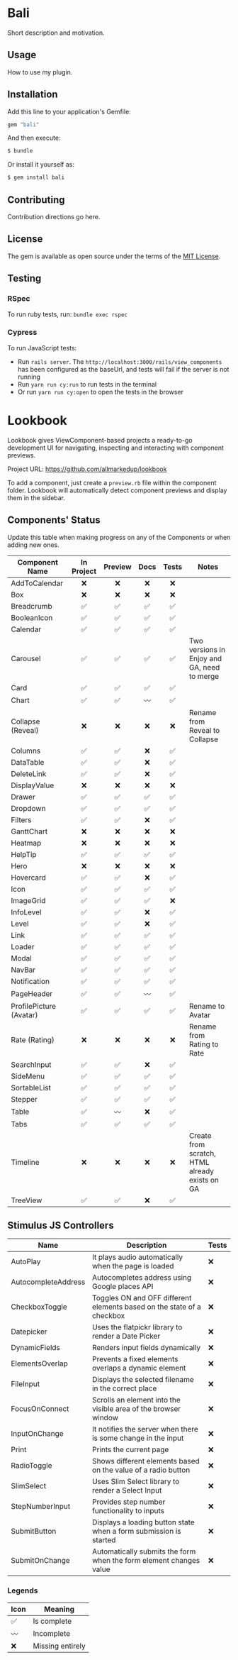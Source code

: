 # Bali

Short description and motivation.

## Usage

How to use my plugin.

## Installation

Add this line to your application's Gemfile:

```ruby
gem "bali"
```

And then execute:

```bash
$ bundle
```

Or install it yourself as:

```bash
$ gem install bali
```

## Contributing

Contribution directions go here.

## License

The gem is available as open source under the terms of the [MIT License](https://opensource.org/licenses/MIT).

## Testing

### RSpec

To run ruby tests, run: `bundle exec rspec`

### Cypress

To run JavaScript tests:

- Run `rails server`. The `http://localhost:3000/rails/view_components` has been configured as the baseUrl, and tests will fail if the server is not running
- Run `yarn run cy:run` to run tests in the terminal
- Or run `yarn run cy:open` to open the tests in the browser

# Lookbook

Lookbook gives ViewComponent-based projects a ready-to-go development UI for navigating, inspecting and interacting with component previews.

Project URL: https://github.com/allmarkedup/lookbook

To add a component, just create a `preview.rb` file within the component folder. Lookbook will automatically detect component previews and display them in the sidebar.

## Components' Status

Update this table when making progress on any of the Components or when adding new ones.

| Component Name          |     In Project     |      Preview       |        Docs        |       Tests        | Notes                                          |
| ----------------------- | :----------------: | :----------------: | :----------------: | :----------------: | ---------------------------------------------- |
| AddToCalendar           |        :x:         |        :x:         |        :x:         |        :x:         |                                                |
| Box                     |        :x:         |        :x:         |        :x:         |        :x:         |                                                |
| Breadcrumb              | :white_check_mark: | :white_check_mark: | :white_check_mark: | :white_check_mark: |                                                |
| BooleanIcon             | :white_check_mark: | :white_check_mark: | :white_check_mark: | :white_check_mark: |                                                |
| Calendar                | :white_check_mark: | :white_check_mark: | :white_check_mark: | :white_check_mark: |                                                |
| Carousel                | :white_check_mark: | :white_check_mark: | :white_check_mark: | :white_check_mark: | Two versions in Enjoy and GA, need to merge    |
| Card                    | :white_check_mark: | :white_check_mark: | :white_check_mark: | :white_check_mark: |                                                |
| Chart                   | :white_check_mark: | :white_check_mark: |    :wavy_dash:     | :white_check_mark: |                                                |
| Collapse (Reveal)       |        :x:         |        :x:         |        :x:         |        :x:         | Rename from Reveal to Collapse                 |
| Columns                 | :white_check_mark: | :white_check_mark: |        :x:         | :white_check_mark: |                                                |
| DataTable               | :white_check_mark: | :white_check_mark: |        :x:         | :white_check_mark: |                                                |
| DeleteLink              | :white_check_mark: | :white_check_mark: |        :x:         | :white_check_mark: |                                                |
| DisplayValue            |        :x:         |        :x:         |        :x:         |        :x:         |                                                |
| Drawer                  | :white_check_mark: | :white_check_mark: | :white_check_mark: | :white_check_mark: |                                                |
| Dropdown                | :white_check_mark: | :white_check_mark: | :white_check_mark: | :white_check_mark: |                                                |
| Filters                 | :white_check_mark: | :white_check_mark: |        :x:         | :white_check_mark: |                                                |
| GanttChart              |        :x:         |        :x:         |        :x:         |        :x:         |                                                |
| Heatmap                 |        :x:         |        :x:         |        :x:         |        :x:         |                                                |
| HelpTip                 | :white_check_mark: | :white_check_mark: | :white_check_mark: | :white_check_mark: |                                                |
| Hero                    |        :x:         |        :x:         |        :x:         |        :x:         |                                                |
| Hovercard               | :white_check_mark: | :white_check_mark: |        :x:         | :white_check_mark: |                                                |
| Icon                    | :white_check_mark: | :white_check_mark: | :white_check_mark: | :white_check_mark: |                                                |
| ImageGrid               | :white_check_mark: | :white_check_mark: | :white_check_mark: |        :x:         |                                                |
| InfoLevel               | :white_check_mark: | :white_check_mark: |        :x:         | :white_check_mark: |                                                |
| Level                   | :white_check_mark: | :white_check_mark: |        :x:         | :white_check_mark: |                                                |
| Link                    | :white_check_mark: | :white_check_mark: | :white_check_mark: | :white_check_mark: |                                                |
| Loader                  | :white_check_mark: | :white_check_mark: | :white_check_mark: | :white_check_mark: |                                                |
| Modal                   | :white_check_mark: | :white_check_mark: | :white_check_mark: | :white_check_mark: |                                                |
| NavBar                  | :white_check_mark: | :white_check_mark: | :white_check_mark: | :white_check_mark: |                                                |
| Notification            | :white_check_mark: | :white_check_mark: | :white_check_mark: | :white_check_mark: |                                                |
| PageHeader              | :white_check_mark: | :white_check_mark: |    :wavy_dash:     | :white_check_mark: |                                                |
| ProfilePicture (Avatar) | :white_check_mark: | :white_check_mark: | :white_check_mark: | :white_check_mark: | Rename to Avatar                               |
| Rate (Rating)           |        :x:         |        :x:         |        :x:         |        :x:         | Rename from Rating to Rate                     |
| SearchInput             | :white_check_mark: | :white_check_mark: |        :x:         | :white_check_mark: |                                                |
| SideMenu                | :white_check_mark: | :white_check_mark: | :white_check_mark: | :white_check_mark: |                                                |
| SortableList            | :white_check_mark: | :white_check_mark: | :white_check_mark: | :white_check_mark: |                                                |
| Stepper                 | :white_check_mark: | :white_check_mark: | :white_check_mark: | :white_check_mark: |                                                |
| Table                   | :white_check_mark: |    :wavy_dash:     |        :x:         | :white_check_mark: |                                                |
| Tabs                    | :white_check_mark: | :white_check_mark: | :white_check_mark: | :white_check_mark: |                                                |
| Timeline                |        :x:         |        :x:         |        :x:         |        :x:         | Create from scratch, HTML already exists on GA |
| TreeView                | :white_check_mark: | :white_check_mark: |        :x:         | :white_check_mark: |                                                |

## Stimulus JS Controllers

| Name                | Description                                                            | Tests |
| ------------------- | ---------------------------------------------------------------------- | ----- |
| AutoPlay            | It plays audio automatically when the page is loaded                   | :x:   |
| AutocompleteAddress | Autocompletes address using Google places API                          | :x:   |
| CheckboxToggle      | Toggles ON and OFF different elements based on the state of a checkbox | :x:   |
| Datepicker          | Uses the flatpickr library to render a Date Picker                     | :x:   |
| DynamicFields       | Renders input fields dynamically                                       | :x:   |
| ElementsOverlap     | Prevents a fixed elements overlaps a dynamic element                   | :x:   |
| FileInput           | Displays the selected filename in the correct place                    | :x:   |
| FocusOnConnect      | Scrolls an element into the visible area of the browser window         | :x:   |
| InputOnChange       | It notifies the server when there is some change in the input          | :x:   |
| Print               | Prints the current page                                                | :x:   |
| RadioToggle         | Shows different elements based on the value of a radio button          | :x:   |
| SlimSelect          | Uses Slim Select library to render a Select Input                      | :x:   |
| StepNumberInput     | Provides step number functionality to inputs                           | :x:   |
| SubmitButton        | Displays a loading button state when a form submission is started      | :x:   |
| SubmitOnChange      | Automatically submits the form when the form element changes value     | :x:   |

### Legends

| Icon               | Meaning          |
| ------------------ | ---------------- |
| :white_check_mark: | Is complete      |
| :wavy_dash:        | Incomplete       |
| :x:                | Missing entirely |
